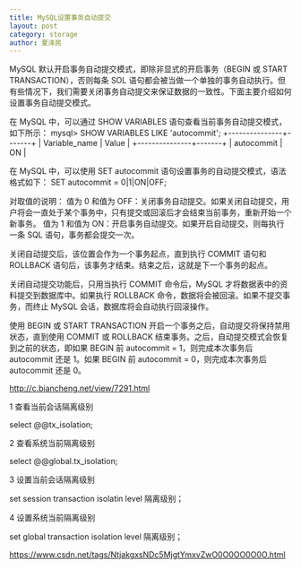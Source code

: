 ```yaml
---
title: MySQL设置事务自动提交
layout: post
category: storage
author: 夏泽民
---
```

MySQL 默认开启事务自动提交模式，即除非显式的开启事务（BEGIN 或 START TRANSACTION），否则每条 SOL 语句都会被当做一个单独的事务自动执行。但有些情况下，我们需要关闭事务自动提交来保证数据的一致性。下面主要介绍如何设置事务自动提交模式。

在 MySQL 中，可以通过  SHOW VARIABLES 语句查看当前事务自动提交模式，如下所示：
mysql> SHOW VARIABLES LIKE 'autocommit';
+---------------+-------+
| Variable_name | Value |
+---------------+-------+
| autocommit    | ON    |
<!-- more -->
在 MySQL 中，可以使用 SET autocommit 语句设置事务的自动提交模式，语法格式如下：
SET autocommit = 0|1|ON|OFF;

对取值的说明：
值为 0 和值为 OFF：关闭事务自动提交。如果关闭自动提交，用户将会一直处于某个事务中，只有提交或回滚后才会结束当前事务，重新开始一个新事务。
值为 1 和值为 ON：开启事务自动提交。如果开启自动提交，则每执行一条 SQL 语句，事务都会提交一次。


关闭自动提交后，该位置会作为一个事务起点，直到执行 COMMIT 语句和 ROLLBACK 语句后，该事务才结束。结束之后，这就是下一个事务的起点。

关闭自动提交功能后，只用当执行 COMMIT 命令后，MySQL 才将数据表中的资料提交到数据库中。如果执行 ROLLBACK 命令，数据将会被回滚。如果不提交事务，而终止 MySQL 会话，数据库将会自动执行回滚操作。

使用 BEGIN 或 START TRANSACTION 开启一个事务之后，自动提交将保持禁用状态，直到使用 COMMIT 或 ROLLBACK 结束事务。之后，自动提交模式会恢复到之前的状态，即如果 BEGIN 前 autocommit = 1，则完成本次事务后 autocommit 还是 1。如果 BEGIN 前 autocommit = 0，则完成本次事务后 autocommit 还是 0。

http://c.biancheng.net/view/7291.html


1 查看当前会话隔离级别

select @@tx_isolation;

2 查看系统当前隔离级别

select @@global.tx_isolation;

3 设置当前会话隔离级别

set session transaction isolatin level 隔离级别；

4 设置系统当前隔离级别

set global transaction isolation level 隔离级别；

https://www.csdn.net/tags/NtjakgxsNDc5MjgtYmxvZwO0O0OO0O0O.html

